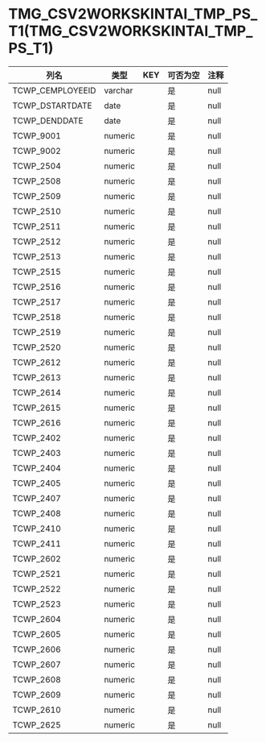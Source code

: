 # TMG_CSV2WORKSKINTAI_TMP_PS_T1(TMG_CSV2WORKSKINTAI_TMP_PS_T1)
| 列名   | 类型   | KEY  | 可否为空 | 注释   |
| ---- | ---- | ---- | ---- | ---- |
|TCWP_CEMPLOYEEID|varchar||是|null|
|TCWP_DSTARTDATE|date||是|null|
|TCWP_DENDDATE|date||是|null|
|TCWP_9001|numeric||是|null|
|TCWP_9002|numeric||是|null|
|TCWP_2504|numeric||是|null|
|TCWP_2508|numeric||是|null|
|TCWP_2509|numeric||是|null|
|TCWP_2510|numeric||是|null|
|TCWP_2511|numeric||是|null|
|TCWP_2512|numeric||是|null|
|TCWP_2513|numeric||是|null|
|TCWP_2515|numeric||是|null|
|TCWP_2516|numeric||是|null|
|TCWP_2517|numeric||是|null|
|TCWP_2518|numeric||是|null|
|TCWP_2519|numeric||是|null|
|TCWP_2520|numeric||是|null|
|TCWP_2612|numeric||是|null|
|TCWP_2613|numeric||是|null|
|TCWP_2614|numeric||是|null|
|TCWP_2615|numeric||是|null|
|TCWP_2616|numeric||是|null|
|TCWP_2402|numeric||是|null|
|TCWP_2403|numeric||是|null|
|TCWP_2404|numeric||是|null|
|TCWP_2405|numeric||是|null|
|TCWP_2407|numeric||是|null|
|TCWP_2408|numeric||是|null|
|TCWP_2410|numeric||是|null|
|TCWP_2411|numeric||是|null|
|TCWP_2602|numeric||是|null|
|TCWP_2521|numeric||是|null|
|TCWP_2522|numeric||是|null|
|TCWP_2523|numeric||是|null|
|TCWP_2604|numeric||是|null|
|TCWP_2605|numeric||是|null|
|TCWP_2606|numeric||是|null|
|TCWP_2607|numeric||是|null|
|TCWP_2608|numeric||是|null|
|TCWP_2609|numeric||是|null|
|TCWP_2610|numeric||是|null|
|TCWP_2625|numeric||是|null|
